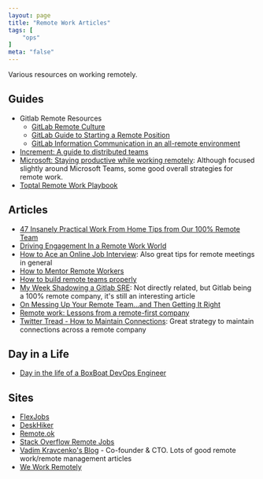```yaml
---
layout: page
title: "Remote Work Articles"
tags: [
    "ops"
]
meta: "false"
---
```


Various resources on working remotely.

## Guides

- Gitlab Remote Resources
  - [GitLab Remote Culture](https://about.gitlab.com/company/culture/all-remote/)
  - [GitLab Guide to Starting a Remote Position](https://about.gitlab.com/company/culture/all-remote/getting-started/)
  - [GitLab Information Communication in an all-remote environment](https://about.gitlab.com/company/culture/all-remote/informal-communication/)
- [Increment: A guide to distributed teams](https://increment.com/teams/a-guide-to-distributed-teams/)
- [Microsoft: Staying productive while working remotely](https://www.microsoft.com/en-us/microsoft-365/blog/2020/03/10/staying-productive-while-working-remotely-with-microsoft-teams/): Although focused slightly around Microsoft Teams, some good overall strategies for remote work. 
- [Toptal Remote Work Playbook](https://www.toptal.com/remote-work-playbook)

## Articles

- [47 Insanely Practical Work From Home Tips from Our 100% Remote Team](https://www.groovehq.com/blog/work-from-home)
- [Driving Engagement In a Remote Work World](https://www.cfo.com/workplace-issues/2021/04/driving-engagement-in-a-remote-work-world/)
- [How to Ace an Online Job Interview](https://www.wired.com/story/tips-for-online-job-interviews/): Also great tips for remote meetings in general
- [How to Mentor Remote Workers](https://www.theatlantic.com/ideas/archive/2022/01/good-management-mentorship-remote-world/621219/)
- [How to build remote teams properly](https://vadimkravcenko.com/en/how-to-build-remote-teams-properly/)
- [My Week Shadowing a Gitlab SRE](https://about.gitlab.com/blog/2019/12/16/sre-shadow/): Not directly related, but Gitlab being a 100% remote company, it's still an interesting article
- [On Messing Up Your Remote Team...and Then Getting It Right](https://angel.co/blog/on-messing-up-your-remote-team-and-then-getting-it-right?utm_source=platform-newsletter&utm_medium=email&utm_campaign=platform-newsletter-20191219&alla[source]=platform)
- [Remote work: Lessons from a remote-first company](https://enterprisersproject.com/article/2020/3/remote-work-lessons)
- [Twitter Tread - How to Maintain Connections](https://twitter.com/rothgar/status/1440828264822435848?s=19): Great strategy to maintain connections across a remote company

## Day in a Life

- [Day in the life of a BoxBoat DevOps Engineer](https://boxboat.com/2021/03/11/day-in-the-life-boxboat-devops-engineer/)

## Sites

- [FlexJobs](https://www.flexjobs.com/)
- [DeskHiker](https://www.deskhiker.com/en)
- [Remote.ok](https://remoteok.io/)
- [Stack Overflow Remote Jobs](https://stackoverflow.com/jobs/remote-developer-jobs)
- [Vadim Kravcenko's Blog](https://vadimkravcenko.com/) - Co-founder & CTO.  Lots of good remote work/remote management articles
- [We Work Remotely](https://weworkremotely.com/)

